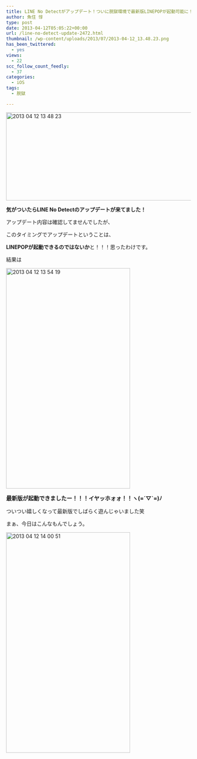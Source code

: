 ```yaml
---
title: LINE No Detectがアップデート！ついに脱獄環境で最新版LINEPOPが起動可能に！
author: 魚住 惇
type: post
date: 2013-04-12T05:05:22+00:00
url: /line-no-detect-update-2472.html
thumbnail: /wp-content/uploads/2013/07/2013-04-12_13.48.23.png
has_been_twittered:
  - yes
views:
  - 22
scc_follow_count_feedly:
  - 37
categories:
  - iOS
tags:
  - 脱獄

---
```

<img decoding="async" loading="lazy" title="2013-04-12_13.48.23.png" src="/wp-content/uploads/2013/04/2013-04-12_13.48.23.png" alt="2013 04 12 13 48 23" width="600" height="240" border="0" />

<!--more-->

**気がついたらLINE No Detectのアップデートが来てました！**</p> 

アップデート内容は確認してませんでしたが、

このタイミングでアップデートということは、

**LINEPOPが起動できるのではないか**と！！！思ったわけです。</p> 

結果は</p> 

<img decoding="async" loading="lazy" title="2013-04-12 13.54.19.png" src="/wp-content/uploads/2013/04/2013-04-12-13.54.19.png" alt="2013 04 12 13 54 19" width="338" height="600" border="0" /> 

<p style="font-size: 15px;">
  <b>最新版が起動できましたー！！！イヤッホォォ！！ヽ(=´▽`=)ﾉ</b>
</p></p> 

ついつい嬉しくなって最新版でしばらく遊んじゃいました笑</p> 

まぁ、今日はこんなもんでしょう。

<img decoding="async" loading="lazy" title="2013-04-12 14.00.51.png" src="/wp-content/uploads/2013/04/2013-04-12-14.00.51.png" alt="2013 04 12 14 00 51" width="338" height="600" border="0" />